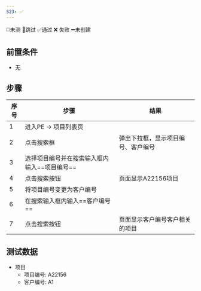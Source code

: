 ```yaml
---
S23: ✅
---
```

◻️未测    🚫跳过     ✅通过    ❌ 失败    ➖未创建

## 前置条件

- 无

## 步骤

| 序号  | 步骤                       | 结果                |
| --- | ------------------------ | ----------------- |
| 1   | 进入PE -> 项目列表页            |                   |
| 2   | 点击搜索框                    | 弹出下拉框，显示项目编号、客户编号 |
| 3   | 选择项目编号并在搜索输入框内输入==项目编号== |                   |
| 4   | 点击搜索按钮                   | 页面显示A22156项目      |
| 5   | 将项目编号变更为客户编号             |                   |
| 6   | 在搜索输入框内输入==客户编号==        |                   |
| 7   | 点击搜索按钮                   | 页面显示客户编号客户相关的项目   |

## 测试数据

- 项目
	- 项目编号: A22156
	- 客户编号: A1
